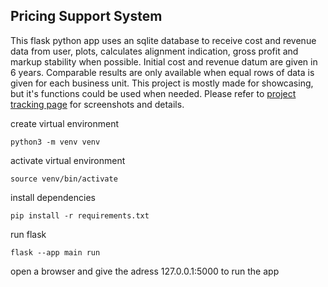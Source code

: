 ## Pricing Support System
This flask python app uses an sqlite database to receive cost and revenue data from user, plots, calculates alignment indication, gross profit and markup stability when possible. Initial cost and revenue datum are given in 6 years. Comparable results are only available when equal rows of data is given for each business unit. This project is mostly made for showcasing, but it's functions could be used when needed. Please refer to [project tracking page](https://dogansahin-git.github.io/project-tracking-page) for screenshots and details.

create virtual environment
```
python3 -m venv venv
```
activate virtual environment
```
source venv/bin/activate
```
install dependencies
```
pip install -r requirements.txt
```
run flask
```
flask --app main run
```
open a browser and give the adress 127.0.0.1:5000 to run the app
